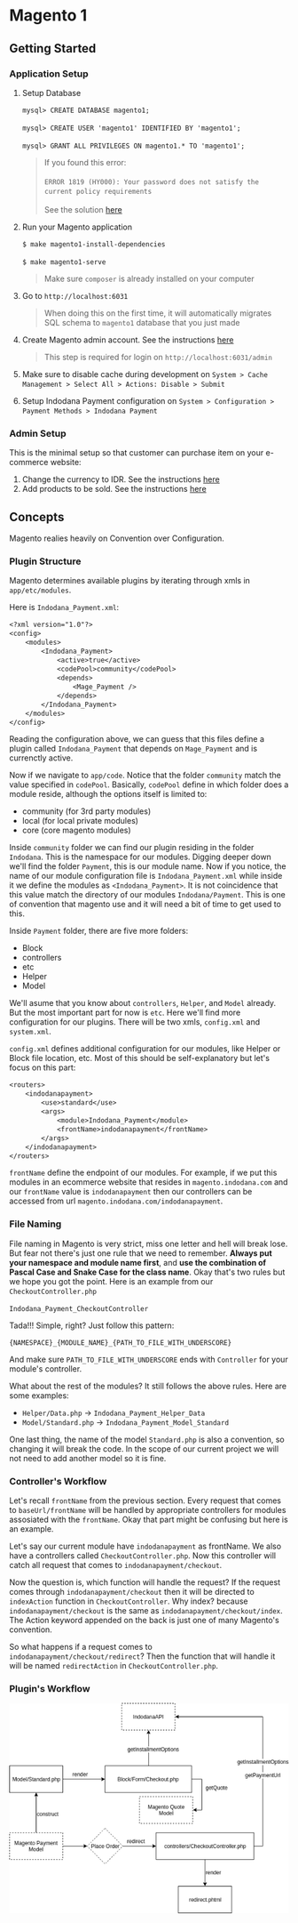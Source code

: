 # Magento 1

## Getting Started

### Application Setup

1. Setup Database

    ```
    mysql> CREATE DATABASE magento1;

    mysql> CREATE USER 'magento1' IDENTIFIED BY 'magento1';

    mysql> GRANT ALL PRIVILEGES ON magento1.* TO 'magento1';
    ```

    > If you found this error:<br><br>
    `ERROR 1819 (HY000): Your password does not satisfy the current policy requirements`<br><br>
    See the solution [here](https://sysfiddler.com/mysql-error-1819-hy000-your-password-does-not-satisfy-the-current-policy-requirements/)

2. Run your Magento application

    ```
    $ make magento1-install-dependencies

    $ make magento1-serve
    ```

    > Make sure `composer` is already installed on your computer

3. Go to `http://localhost:6031`

    > When doing this on the first time, it will automatically migrates SQL schema to `magento1` database that you just made

4. Create Magento admin account. See the instructions [here](https://stuntcoders.com/snippets/create-magento-admin-user-through-database/)

    > This step is required for login on `http://localhost:6031/admin`

5. Make sure to disable cache during development on `System > Cache Management > Select All > Actions: Disable > Submit`

6. Setup Indodana Payment configuration on `System > Configuration > Payment Methods > Indodana Payment`

### Admin Setup

This is the minimal setup so that customer can purchase item on your e-commerce website:
1. Change the currency to IDR. See the instructions [here](https://docs.magento.com/m1/ce/user_guide/configuration/currency-setup.html)
2. Add products to be sold. See the instructions [here](https://www.siteground.com/tutorials/magento-1/products/)


## Concepts

Magento realies heavily on Convention over Configuration.

### Plugin Structure

Magento determines available plugins by iterating through xmls in `app/etc/modules`.

Here is `Indodana_Payment.xml`:
```
<?xml version="1.0"?>
<config>
    <modules>
        <Indodana_Payment>
            <active>true</active>
            <codePool>community</codePool>
            <depends>
                <Mage_Payment />
            </depends>
        </Indodana_Payment>
    </modules>
</config>
```

Reading the configuration above, we can guess that this files define a plugin called `Indodana_Payment` that depends on `Mage_Payment` and is currenctly active.

Now if we navigate to `app/code`. Notice that the folder `community` match the value specified in `codePool`. Basically, `codePool` define in which folder does a module reside, although the options itself is limited to:
* community (for 3rd party modules)
* local (for local private modules)
* core (core magento modules)

Inside `community` folder we can find our plugin residing in the folder `Indodana`. This is the namespace for our modules. Digging deeper down we'll find the folder `Payment`, this is our module name. Now if you notice, the name of our module configuration file is `Indodana_Payment.xml` while inside it we define the modules as `<Indodana_Payment>`. It is not coincidence that this value match the directory of our modules `Indodana/Payment`. This is one of convention that magento use and it will need a bit of time to get used to this.

Inside `Payment` folder, there are five more folders:
* Block
* controllers
* etc
* Helper
* Model

We'll asume that you know about `controllers`, `Helper`, and `Model` already. But the most important part for now is `etc`. Here we'll find more configuration for our plugins. There will be two xmls, `config.xml` and `system.xml`.

`config.xml` defines additional configuration for our modules, like Helper or Block file location, etc. Most of this should be self-explanatory but let's focus on this part:
```
<routers>
    <indodanapayment>
        <use>standard</use>
        <args>
            <module>Indodana_Payment</module>
            <frontName>indodanapayment</frontName>
        </args>
    </indodanapayment>
</routers>
```
`frontName` define the endpoint of our modules. For example, if we put this modules in an ecommerce website that resides in `magento.indodana.com` and our `frontName` value is `indodanapayment` then our controllers can be accessed from url `magento.indodana.com/indodanapayment`.

### File Naming

File naming in Magento is very strict, miss one letter and hell will break lose. But fear not there's just one rule that we need to remember. **Always put your namespace and module name first**, and **use the combination of Pascal Case and Snake Case for the class name**. Okay that's two rules but we hope you got the point. Here is an example from our `CheckoutController.php`

`Indodana_Payment_CheckoutController`

Tada!!! Simple, right? Just follow this pattern:

```
{NAMESPACE}_{MODULE_NAME}_{PATH_TO_FILE_WITH_UNDERSCORE}
```

And make sure `PATH_TO_FILE_WITH_UNDERSCORE` ends with `Controller` for your module's controller.

What about the rest of the modules? It still follows the above rules. Here are some examples:
- `Helper/Data.php` -> `Indodana_Payment_Helper_Data`
- `Model/Standard.php` -> `Indodana_Payment_Model_Standard`

One last thing, the name of the model `Standard.php` is also a convention, so changing it will break the code. In the scope of our current project we will not need to add another model so it is fine.

### Controller's Workflow

Let's recall `frontName` from the previous section. Every request that comes to `baseUrl/frontName` will be handled by appropriate controllers for modules assosiated with the `frontName`. Okay that part might be confusing but here is an example.

Let's say our current module have `indodanapayment` as frontName. We also have a controllers called `CheckoutController.php`. Now this controller will catch all request that comes to `indodanapayment/checkout`. 

Now the question is, which function will handle the request? If the request comes through `indodanapayment/checkout` then it will be directed to `indexAction` function in `CheckoutController`. Why index? because `indodanapayment/checkout` is the same as `indodanapayment/checkout/index`. The Action keyword appended on the back is just one of many Magento's convention. 

So what happens if a request comes to `indodanapayment/checkout/redirect`? Then the function that will handle it will be named `redirectAction` in `CheckoutController.php`.

### Plugin's Workflow

![alt Plugin workflow](docs/workflow.png)